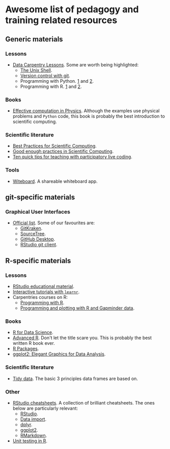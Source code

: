 # Awesome list of pedagogy and training related resources

## Generic materials

### Lessons

- [Data Carpentry Lessons](https://datacarpentry.org/lessons/). Some are worth being highlighted:
  - [The Unix Shell](http://swcarpentry.github.io/shell-novice/).
  - [Version control with git](http://swcarpentry.github.io/git-novice).
  - Programming with Python. [1](http://swcarpentry.github.io/python-novice-inflammation) and [2](http://swcarpentry.github.io/python-novice-gapminder).
  - Programming with R. [1](http://swcarpentry.github.io/r-novice-inflammation) and [2](http://swcarpentry.github.io/r-novice-gapminder).

### Books
- [Effective computation in Physics](http://physics.codes/). Although the examples use physical problems and `Python` code, this book is probably the best introduction to scientific computing.

### Scientific literature
- [Best Practices for Scientific Computing](https://doi.org/10.1371/journal.pbio.1001745).
- [Good enough practices in Scientific Computing](https://journals.plos.org/ploscompbiol/article?id=10.1371/journal.pcbi.1005510).
- [Ten quick tips for teaching with participatory live coding](https://doi.org/10.1371/journal.pcbi.1008090).

### Tools
- [Witeboard](https://witeboard.com/). A shareable whiteboard app.

## git-specific materials

### Graphical User Interfaces
- [Official list](https://git-scm.com/downloads/guis). Some of our favourites are:
  - [GitKraken](https://www.gitkraken.com/).
  - [SourceTree](https://www.sourcetreeapp.com/).
  - [GitHub Desktop](https://desktop.github.com/).
  - [RStudio git client](https://rstudio.com/resources/webinars/managing-part-2-github-and-rstudio/).

## R-specific materials

### Lessons
- [RStudio educational material](https://education.rstudio.com/).
- [Interactive tutorials with `learnr`](https://rstudio.github.io/learnr/).
- Carpentries courses on R:
  - [Programming with R](http://swcarpentry.github.io/r-novice-inflammation).
  - [Programming and plotting with R and Gapminder data](http://swcarpentry.github.io/r-novice-gapminder).

### Books
- [R for Data Science](https://r4ds.had.co.nz/).
- [Advanced R](https://adv-r.hadley.nz/). Don't let the title scare you. This is probably the best written R book ever.
- [R Packages](https://r-pkgs.org/).
- [ggplot2: Elegant Graphics for Data Analysis](https://ggplot2-book.org/).

### Scientific literature
- [Tidy data](https://vita.had.co.nz/papers/tidy-data.pdf). The basic 3 principles data frames are based on.

### Other
- [RStudio cheatsheets](https://rstudio.com/resources/cheatsheets/). A collection of brilliant cheatsheets. The ones below are particularly relevant:
  - [RStudio](https://raw.githubusercontent.com/rstudio/cheatsheets/master/rstudio-ide.pdf).
  - [Data import](https://raw.githubusercontent.com/rstudio/cheatsheets/master/data-import.pdf).
  - [dplyr](https://raw.githubusercontent.com/rstudio/cheatsheets/master/data-transformation.pdf).
  - [ggplot2](https://rstudio.com/wp-content/uploads/2015/03/ggplot2-cheatsheet.pdf).
  - [RMarkdown](https://raw.githubusercontent.com/rstudio/cheatsheets/master/rmarkdown-2.0.pdf).
- [Unit testing in R](https://testthat.r-lib.org/).
